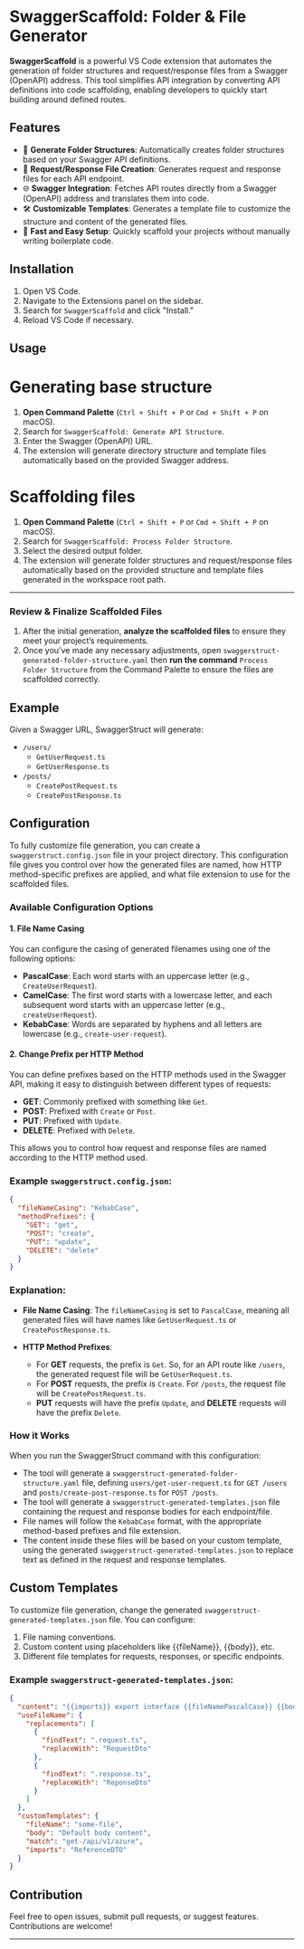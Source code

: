 # SwaggerScaffold: Folder & File Generator

**SwaggerScaffold** is a powerful VS Code extension that automates the generation of folder structures and request/response files from a Swagger (OpenAPI) address. This tool simplifies API integration by converting API definitions into code scaffolding, enabling developers to quickly start building around defined routes.

## Features

- 🔄 **Generate Folder Structures**: Automatically creates folder structures based on your Swagger API definitions.
- 📄 **Request/Response File Creation**: Generates request and response files for each API endpoint.
- 🌐 **Swagger Integration**: Fetches API routes directly from a Swagger (OpenAPI) address and translates them into code.
- 🛠 **Customizable Templates**: Generates a template file to customize the structure and content of the generated files.
- 🚀 **Fast and Easy Setup**: Quickly scaffold your projects without manually writing boilerplate code.

## Installation

1. Open VS Code.
2. Navigate to the Extensions panel on the sidebar.
3. Search for `SwaggerScaffold` and click "Install."
4. Reload VS Code if necessary. 

## Usage

# Generating base structure

1. **Open Command Palette** (`Ctrl + Shift + P` or `Cmd + Shift + P` on macOS).
2. Search for `SwaggerScaffold: Generate API Structure`.
3. Enter the Swagger (OpenAPI) URL.
4. The extension will generate directory structure and template files automatically based on the provided Swagger address.

# Scaffolding files

1. **Open Command Palette** (`Ctrl + Shift + P` or `Cmd + Shift + P` on macOS).
2. Search for `SwaggerScaffold: Process Folder Structure`.
3. Select the desired output folder.
4. The extension will generate folder structures and request/response files automatically based on the provided structure and template files generated in the workspace root path.
---

### Review & Finalize Scaffolded Files

1. After the initial generation, **analyze the scaffolded files** to ensure they meet your project’s requirements.
2. Once you’ve made any necessary adjustments, open `swaggerstruct-generated-folder-structure.yaml` then **run the command** `Process Folder Structure` from the Command Palette to ensure the files are scaffolded correctly.


## Example

Given a Swagger URL, SwaggerStruct will generate:

- `/users/`  
  - `GetUserRequest.ts`
  - `GetUserResponse.ts`
- `/posts/`  
  - `CreatePostRequest.ts`
  - `CreatePostResponse.ts`
 

## Configuration

To fully customize file generation, you can create a `swaggerstruct.config.json` file in your project directory. This configuration file gives you control over how the generated files are named, how HTTP method-specific prefixes are applied, and what file extension to use for the scaffolded files.

### Available Configuration Options

#### 1. **File Name Casing**
You can configure the casing of generated filenames using one of the following options:
- **PascalCase**: Each word starts with an uppercase letter (e.g., `CreateUserRequest`).
- **CamelCase**: The first word starts with a lowercase letter, and each subsequent word starts with an uppercase letter (e.g., `createUserRequest`).
- **KebabCase**: Words are separated by hyphens and all letters are lowercase (e.g., `create-user-request`).

#### 2. **Change Prefix per HTTP Method**
You can define prefixes based on the HTTP methods used in the Swagger API, making it easy to distinguish between different types of requests:
- **GET**: Commonly prefixed with something like `Get`.
- **POST**: Prefixed with `Create` or `Post`.
- **PUT**: Prefixed with `Update`.
- **DELETE**: Prefixed with `Delete`.

This allows you to control how request and response files are named according to the HTTP method used.

### Example `swaggerstruct.config.json`:

```json
{
  "fileNameCasing": "KebabCase",
  "methodPrefixes": {
    "GET": "get",
    "POST": "create",
    "PUT": "update",
    "DELETE": "delete"
  }
}
```

### Explanation:

- **File Name Casing**: The `fileNameCasing` is set to `PascalCase`, meaning all generated files will have names like `GetUserRequest.ts` or `CreatePostResponse.ts`.
  
- **HTTP Method Prefixes**: 
  - For **GET** requests, the prefix is `Get`. So, for an API route like `/users`, the generated request file will be `GetUserRequest.ts`.
  - For **POST** requests, the prefix is `Create`. For `/posts`, the request file will be `CreatePostRequest.ts`.
  - **PUT** requests will have the prefix `Update`, and **DELETE** requests will have the prefix `Delete`.

### How it Works

When you run the SwaggerStruct command with this configuration:
- The tool will generate a `swaggerstruct-generated-folder-structure.yaml` file, defining `users/get-user-request.ts` for `GET /users` and `posts/create-post-response.ts` for `POST /posts`.
- The tool will generate a `swaggerstruct-generated-templates.json` file containing the request and response bodies for each endpoint/file.
- File names will follow the `KebabCase` format, with the appropriate method-based prefixes and file extension.
- The content inside these files will be based on your custom template, using the generated `swaggerstruct-generated-templates.json` to replace text as defined in the request and response templates.

## Custom Templates
To customize file generation, change the generated `swaggerstruct-generated-templates.json` file. You can configure:

1. File naming conventions.
2. Custom content using placeholders like {{fileName}}, {{body}}, etc.
3. Different file templates for requests, responses, or specific endpoints.

### Example `swaggerstruct-generated-templates.json`:

```json
{
  "content": "{{imports}} export interface {{fileNamePascalCase}} {{body}}",
  "useFileName": {
    "replacements": [
      {
        "findText": ".request.ts",
        "replaceWith": "RequestDto"
      },
      {
        "findText": ".response.ts",
        "replaceWith": "ReponseDto"
      }
    ]
  },
  "customTemplates": {
    "fileName": "some-file",
    "body": "Default body content",
    "match": "get-/api/v1/azure",
    "imports": "ReferenceDTO"
  }
}
```



## Contribution

Feel free to open issues, submit pull requests, or suggest features. Contributions are welcome!

---
